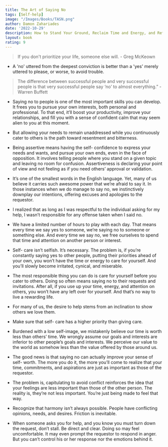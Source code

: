 ```yaml
---
title: The Art of Saying No
tags: [Self-help]
image: "/Images/Books/TASN.png"
author: Damon Zahariades
date: '2022-10-29'
description: How to Stand Your Ground, Reclaim Time and Energy, and Refuse to be Taken for Granted
layout: book
rating: 9
---
```


> If you don't prioritize your life, someone else will. - Greg McKeown
 
- A 'no' uttered from the deepest conviction is better than a 'yes' merely uttered to please, or worse, to avoid trouble.

> The difference between successful people and very successful people is that very successful people say ‘no’ to almost everything.” - Warren Buffett
 
- Saying no to people is one of the most important skills you can develop. It frees you to pursue your own interests, both personal and professional. To that end, it’ll boost your productivity, improve your relationships, and fill you with a sense of confident calm that may seem alien to you at this moment.

- But allowing your needs to remain unaddressed while you continuously cater to others is the path toward resentment and bitterness.

- Being assertive means having the self- confidence to express your needs and wants, and pursue your own ends, even in the face of opposition. It involves telling people where you stand on a given topic and leaving no room for confusion. Assertiveness is declaring your point of view and not feeling as if you need others’ approval or validation.

- It’s one of the smallest words in the English language. Yet, many of us believe it carries such awesome power that we’re afraid to say it. In those instances when we do manage to say no, we instinctively downplay our intentions, offering excuses and apologies to the requestor.

- I realized that as long as I was respectful to the individual asking for my help, I wasn’t responsible for any offense taken when I said no.

- We have a limited number of hours to play with each day. That means every time we say yes to someone, we’re saying no to someone or something else. And every time we say no, we free ourselves to spend that time and attention on another person or interest.

- Self- care isn’t selfish. It’s necessary. The problem is, if you’re constantly saying yes to other people, putting their priorities ahead of your own, you won’t have the time or energy to care for yourself. And you’ll slowly become irritated, cynical, and miserable.

- The most responsible thing you can do is care for yourself before you cater to others. Doing so often means saying no to their requests and invitations. After all, if you use up your time, energy, and attention on others, you won’t have any left over for yourself. And that’s no way to live a rewarding life.

- For many of us, the desire to help stems from an inclination to show others we love them.

- Make sure that self- care has a higher priority than giving care.

- Burdened with a low self-image, we mistakenly believe our time is worth less than others’ time. We wrongly assume our goals and interests are inferior to other people’s goals and interests. We perceive our value to the world as somehow less than the value offered by those around us.

- The good news is that saying no can actually improve your sense of self- worth. The more you do it, the more you’ll come to realize that your time, commitments, and aspirations are just as important as those of the requestor.

- The problem is, capitulating to avoid conflict reinforces the idea that your feelings are less important than those of the other person. The reality is, they’re not less important. You’re just being made to feel that way.

- Recognize that harmony isn’t always possible. People have conflicting opinions, needs, and desires. Friction is inevitable.

- When someone asks you for help, and you know you must turn down the request, don’t stall. Be direct and clear. Doing so may feel uncomfortable. It may even prompt the requestor to respond in anger. But you can’t control his or her response nor the emotions behind it.